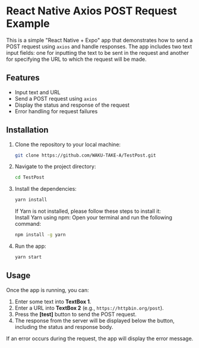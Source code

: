 # React Native Axios POST Request Example

This is a simple "React Native + Expo" app that demonstrates how to send a POST request using `axios` and handle responses. The app includes two text input fields: one for inputting the text to be sent in the request and another for specifying the URL to which the request will be made.

## Features
- Input text and URL
- Send a POST request using `axios`
- Display the status and response of the request
- Error handling for request failures

## Installation

1. Clone the repository to your local machine:

    ```bash
    git clone https://github.com/WAKU-TAKE-A/TestPost.git
    ```

2. Navigate to the project directory:

    ```bash
    cd TestPost
    ```

3. Install the dependencies:

    ```bash
    yarn install
    ```

    If Yarn is not installed, please follow these steps to install it:<br>
    Install Yarn using npm: Open your terminal and run the following command:

    ```bash
    npm install -g yarn
    ```

4. Run the app:

    ```bash
    yarn start
    ```

## Usage

Once the app is running, you can:

1. Enter some text into **TextBox 1**.
2. Enter a URL into **TextBox 2** (e.g., `https://httpbin.org/post`).
3. Press the **[test]** button to send the POST request.
4. The response from the server will be displayed below the button, including the status and response body.

If an error occurs during the request, the app will display the error message.


